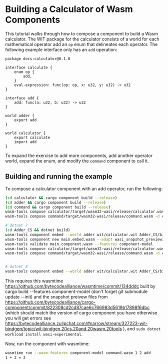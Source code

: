 # Building a Calculator of Wasm Components

This tutorial walks through how to compose a component to build a Wasm calculator.
The WIT package for the calculator consists of a world for each mathematical operator
add an `op` enum that delineates each operator. The following example interface only
has an `add` operation:

```wit
package docs:calculator@0.1.0

interface calculate {
    enum op {
        add,
    }
    eval-expression: func(op: op, x: u32, y: u32) -> u32
}

interface add {
    add: func(a: u32, b: u32) -> u32
}

world adder {
    export add
}

world calculator {
    export calculate
    import add
}
```

To expand the exercise to add more components, add another operator world, expand the enum, and modify the `command` component to call it.

## Building and running the example

To compose a calculator component with an add operator, run the following:

```sh
(cd calculator && cargo component build --release)
(cd adder && cargo component build --release)
(cd command && cargo component build --release)
wasm-tools compose calculator/target/wasm32-wasi/release/calculator.wasm -d adder/target/wasm32-wasi/release/adder.wasm -o composed.wasm
wasm-tools compose command/target/wasm32-wasi/release/command.wasm -d composed.wasm -o command.wasm

# dotnet 7
(cd Adder_CS && dotnet build)
wasm-tools component embed --world adder wit/calculator.wit Adder_CS/bin/Debug/net7.0/Adder_CS.wasm -o main.embed.wasm 
wasm-tools component new main.embed.wasm --adapt wasi_snapshot_preview1.reactor.wasm -o main.component.wasm
wasm-tools validate main.component.wasm --features component-model
wasm-tools compose calculator/target/wasm32-wasi/release/calculator.wasm -d main.component.wasm -o composed.wasm
wasm-tools compose command/target/wasm32-wasi/release/command.wasm -d composed.wasm -o command.wasm


# dotnet 8
wasm-tools component embed --world adder wit/calculator.wit Adder_CS/bin/Debug/net8.0/wasi-wasm/AppBundle/Adder_CS.wasm -o main.embed.wasm 
```

This requires this wasmtime https://github.com/bytecodealliance/wasmtime/commit/134dddc built by cargo build --features component-model (don't forget git submodule update --init) and the snapshot preivew files from https://github.com/bytecodealliance/cargo-component/commit/822308cd2cd87cae6c766983d5619b17898f6dbc (which should match the version of cargo component you have otherwise you will get errors see https://bytecodealliance.zulipchat.com/#narrow/stream/327223-wit-bindgen/topic/wit-bindgen.20cs.20and.20wasm.20tools ), and `sudo dotnet workload install wasi-experimental`.

Now, run the component with wasmtime:

```sh
wasmtime run --wasm-features component-model command.wasm 1 2 add
1 + 2 = 3
```

